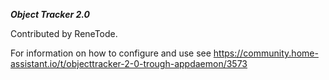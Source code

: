 ***Object Tracker 2.0***

Contributed by ReneTode.

For information on how to configure and use see https://community.home-assistant.io/t/objecttracker-2-0-trough-appdaemon/3573


